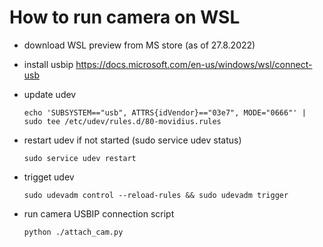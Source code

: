 # How to run camera on WSL
- download WSL preview from MS store (as of 27.8.2022)
- install usbip https://docs.microsoft.com/en-us/windows/wsl/connect-usb
- update udev
    ```
    echo 'SUBSYSTEM=="usb", ATTRS{idVendor}=="03e7", MODE="0666"' | sudo tee /etc/udev/rules.d/80-movidius.rules
    ```
- restart udev if not started (sudo service udev status)
    ```
    sudo service udev restart
    ```
- trigget udev
  ```
  sudo udevadm control --reload-rules && sudo udevadm trigger
  ```

- run camera USBIP connection script
    ```
    python ./attach_cam.py
    ```
